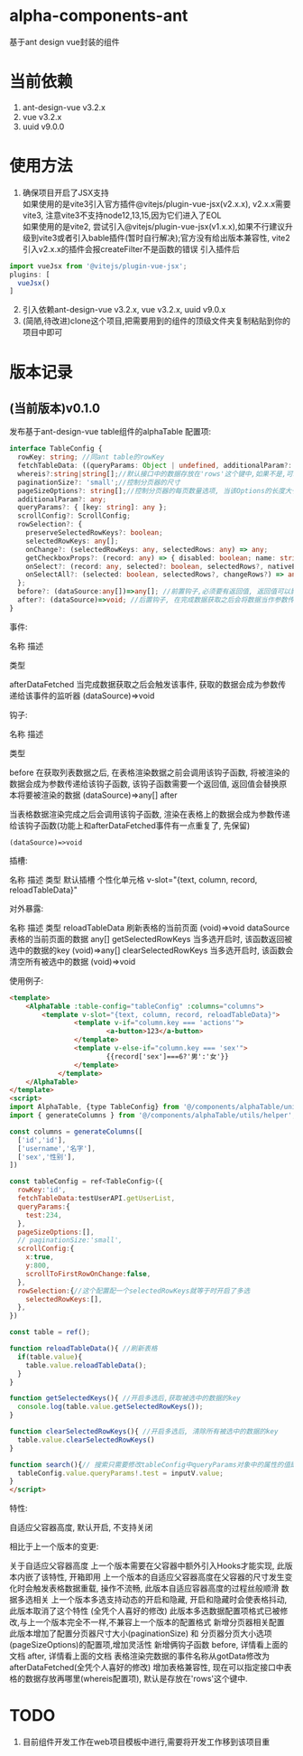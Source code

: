 # alpha-components-ant

基于ant design vue封装的组件

# 当前依赖
1. ant-design-vue v3.2.x
2. vue v3.2.x
3. uuid v9.0.0

# 使用方法
1. 确保项目开启了JSX支持   
如果使用的是vite3引入官方插件@vitejs/plugin-vue-jsx(v2.x.x), v2.x.x需要vite3, 注意vite3不支持node12,13,15,因为它们进入了EOL  
如果使用的是vite2, 尝试引入@vitejs/plugin-vue-jsx(v1.x.x),如果不行建议升级到vite3或者引入bable插件(暂时自行解决);官方没有给出版本兼容性, vite2引入v2.x.x的插件会报createFilter不是函数的错误
引入插件后  
````javascript  
import vueJsx from '@vitejs/plugin-vue-jsx';
plugins: [
  vueJsx()
]
````
2. 引入依赖ant-design-vue v3.2.x, vue v3.2.x, uuid v9.0.x
2. (简陋,待改进)clone这个项目,把需要用到的组件的顶级文件夹复制粘贴到你的项目中即可

# 版本记录
## (当前版本)v0.1.0
发布基于ant-design-vue table组件的alphaTable
配置项:

````typescript 
interface TableConfig {
  rowKey: string; //同ant table的rowKey
  fetchTableData: ((queryParams: Object | undefined, additionalParam?: any) => Promise<any>) | undefined | null;
  whereis?:string|string[];//默认接口中的数据存放在'rows'这个键中,如果不是,可以配置该项来指定数据位置, 支持嵌套
  paginationSize?: 'small';//控制分页器的尺寸
  pageSizeOptions?: string[];//控制分页器的每页数量选项, 当该Options的长度大于等于2时,默认取第二个分页数量为默认每页数量. 不配置此项,则默认[10,20,50,100]
  additionalParam?: any;
  queryParams?: { [key: string]: any };
  scrollConfig?: ScrollConfig;
  rowSelection?: {
    preserveSelectedRowKeys?: boolean;
    selectedRowKeys: any[];
    onChange?: (selectedRowKeys: any, selectedRows: any) => any;
    getCheckboxProps?: (record: any) => { disabled: boolean; name: string };
    onSelect?: (record: any, selected?: boolean, selectedRows?, nativeEvent?) => any;
    onSelectAll?: (selected: boolean, selectedRows?, changeRows?) => any;
  };
  before?: (dataSource:any[])=>any[]; //前置钩子,必须要有返回值, 返回值可以影响列表数据
  after?: (dataSource)=>void; //后置钩子, 在完成数据获取之后会将数据当作参数传给后置钩子
}
````




事件:

名称	描述	

类型


afterDataFetched	当完成数据获取之后会触发该事件, 获取的数据会成为参数传递给该事件的监听器	(dataSource)=>void




钩子:

名称	描述	

类型


before	在获取列表数据之后, 在表格渲染数据之前会调用该钩子函数, 将被渲染的数据会成为参数传递给该钩子函数, 该钩子函数需要一个返回值, 返回值会替换原本将要被渲染的数据	(dataSource)=>any[]
after	

当表格数据渲染完成之后会调用该钩子函数, 渲染在表格上的数据会成为参数传递给该钩子函数(功能上和afterDataFetched事件有一点重复了, 先保留)

	(dataSource)=>void




插槽:

名称	描述	类型
默认插槽	个性化单元格	v-slot="{text, column, record, reloadTableData}"




对外暴露:

名称	描述	类型
reloadTableData	刷新表格的当前页面	(void)=>void
dataSource	表格的当前页面的数据	any[]
getSelectedRowKeys	当多选开启时, 该函数返回被选中的数据的key	(void)=>any[]
clearSelectedRowKeys	当多选开启时, 该函数会清空所有被选中的数据	(void)=>void




使用例子:

````html
<template>
	<AlphaTable :table-config="tableConfig" :columns="columns">
		<template v-slot="{text, column, record, reloadTableData}">
          		<template v-if="column.key === 'actions'">
            			<a-button>123</a-button>
          		</template>
          		<template v-else-if="column.key === 'sex'">
            			{{record['sex']===6?'男':'女'}}
          		</template>
        	</template>
	</AlphaTable>
</template>
<script>
import AlphaTable, {type TableConfig} from '@/components/alphaTable/universalTableWithJsx'
import { generateColumns } from '@/components/alphaTable/utils/helper';

const columns = generateColumns([
  ['id','id'],
  ['username','名字'],
  ['sex','性别'],
])

const tableConfig = ref<TableConfig>({
  rowKey:'id',
  fetchTableData:testUserAPI.getUserList,
  queryParams:{
    test:234,
  },
  pageSizeOptions:[],
  // paginationSize:'small',
  scrollConfig:{
    x:true,
    y:800,
    scrollToFirstRowOnChange:false,
  },
  rowSelection:{//这个配置配一个selectedRowKeys就等于时开启了多选
    selectedRowKeys:[],
  },
})

const table = ref();

function reloadTableData(){ //刷新表格
  if(table.value){
    table.value.reloadTableData();
  }
}

function getSelectedKeys(){ //开启多选后,获取被选中的数据的key
  console.log(table.value.getSelectedRowKeys());
}

function clearSelectedRowKeys(){ //开启多选后, 清除所有被选中的数据的key
  table.value.clearSelectedRowKeys()
}

function search(){// 搜索只需要修改tableConfig中queryParams对象中的属性的值即可,会自动触发获取表格数据的方法
  tableConfig.value.queryParams!.test = inputV.value;
}
</script>


````






特性:

自适应父容器高度, 默认开启, 不支持关闭




相比于上一个版本的变更:

关于自适应父容器高度
上一个版本需要在父容器中额外引入Hooks才能实现, 此版本内嵌了该特性, 开箱即用
上一个版本的自适应父容器高度在父容器的尺寸发生变化时会触发表格数据重载, 操作不流畅, 此版本自适应容器高度的过程丝般顺滑
数据多选相关
上一个版本多选支持动态的开启和隐藏, 开启和隐藏时会使表格抖动, 此版本取消了这个特性 (全凭个人喜好的修改)
此版本多选数据配置项格式已被修改,与上一个版本完全不一样,不兼容上一个版本的配置格式
新增分页器相关配置
此版本增加了配置分页器尺寸大小(paginationSize) 和 分页器分页大小选项(pageSizeOptions)的配置项,增加灵活性
新增俩钩子函数
before, 详情看上面的文档
after, 详情看上面的文档
表格渲染完数据的事件名称从gotData修改为afterDataFetched(全凭个人喜好的修改)
增加表格兼容性, 现在可以指定接口中表格的数据存放再哪里(whereis配置项), 默认是存放在'rows'这个键中.

# TODO
1. 目前组件开发工作在web项目模板中进行,需要将开发工作移到该项目重

